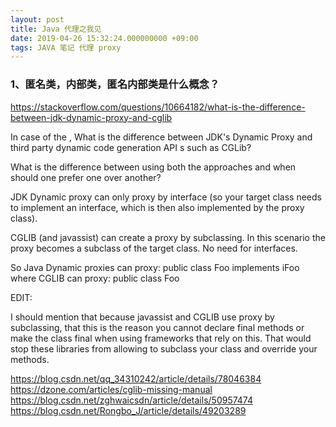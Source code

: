 ```yaml
---
layout: post
title: Java 代理之我见
date: 2019-04-26 15:32:24.000000000 +09:00
tags: JAVA 笔记 代理 proxy
---
```



### 1、匿名类，内部类，匿名内部类是什么概念？
https://stackoverflow.com/questions/10664182/what-is-the-difference-between-jdk-dynamic-proxy-and-cglib

In case of the , What is the difference between JDK's Dynamic Proxy and third party dynamic code generation API s such as CGLib?

What is the difference between using both the approaches and when should one prefer one over another?

JDK Dynamic proxy can only proxy by interface (so your target class needs to implement an interface, which is then also implemented by the proxy class).

CGLIB (and javassist) can create a proxy by subclassing. In this scenario the proxy becomes a subclass of the target class. No need for interfaces.

So Java Dynamic proxies can proxy: public class Foo implements iFoo where CGLIB can proxy: public class Foo

EDIT:

I should mention that because javassist and CGLIB use proxy by subclassing, that this is the reason you cannot declare final methods or make the class final when using frameworks that rely on this. That would stop these libraries from allowing to subclass your class and override your methods.

https://blog.csdn.net/qq_34310242/article/details/78046384
https://dzone.com/articles/cglib-missing-manual
https://blog.csdn.net/zghwaicsdn/article/details/50957474
https://blog.csdn.net/Rongbo_J/article/details/49203289